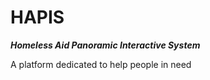 # HAPIS
***Homeless Aid Panoramic Interactive System***

A platform dedicated to help  people in need
